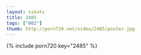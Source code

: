 ```yaml
--- 
layout: sieutv
title: 2485
tags: ["002"]
thumb: http://porn720.net/video/2485/poster.jpg
---
```

{% include porn720 key="2485" %} 
